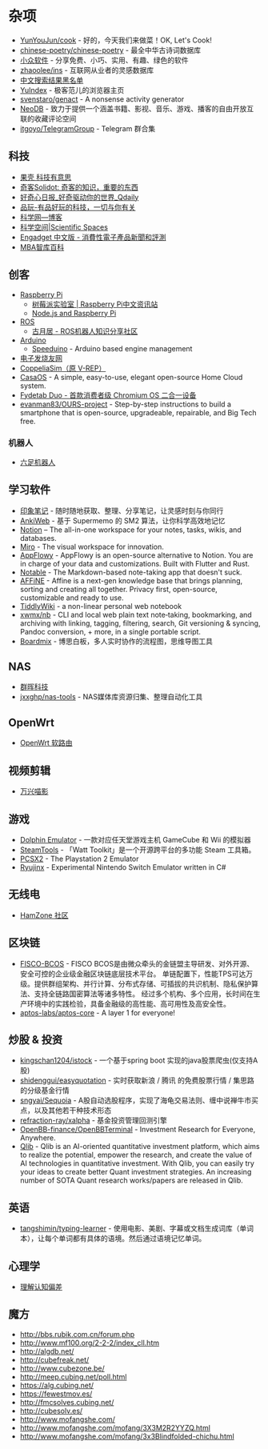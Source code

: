 # 杂项

* [YunYouJun/cook](https://github.com/YunYouJun/cook) - 好的，今天我们来做菜！OK, Let's Cook!
* [chinese-poetry/chinese-poetry](https://github.com/chinese-poetry/chinese-poetry) - 最全中华古诗词数据库
* [小众软件](https://www.appinn.com/) - 分享免费、小巧、实用、有趣、绿色的软件
* [zhaoolee/ins](https://github.com/zhaoolee/ins) - 互联网从业者的灵感数据库
* [中文搜索结果黑名单](https://github.com/cobaltdisco/Google-Chinese-Results-Blocklist)
* [YuIndex](https://github.com/liyupi/yuindex) - 极客范儿的浏览器主页
* [svenstaro/genact](https://github.com/svenstaro/genact) - A nonsense activity generator
* [NeoDB](https://neodb.social/discover/) - 致力于提供一个涵盖书籍、影视、音乐、游戏、播客的自由开放互联的收藏评论空间
* [itgoyo/TelegramGroup](https://github.com/itgoyo/TelegramGroup) - Telegram 群合集

## 科技

* [果壳 科技有意思](https://www.guokr.com/)
* [奇客Solidot: 奇客的知识，重要的东西](https://www.solidot.org/)
* [好奇心日报_好奇驱动你的世界_Qdaily](http://www.qdaily.com/)
* [品玩-有品好玩的科技，一切与你有关](https://www.pingwest.com/)
* [科学网—博客](https://blog.sciencenet.cn/blog.php)
* [科学空间|Scientific Spaces](https://kexue.fm/)
* [Engadget 中文版 - 消費性電子產品新聞和評測](https://chinese.engadget.com/)
* [MBA智库百科](https://wiki.mbalib.com/wiki/%E9%A6%96%E9%A1%B5)

## 创客

* [Raspberry Pi](https://www.raspberrypi.org/)
	* [树莓派实验室 | Raspberry Pi中文资讯站](http://shumeipai.nxez.com/)
	* [Node.js and Raspberry Pi](https://www.w3schools.com/nodejs/nodejs_raspberrypi.asp)
* [ROS](https://www.ros.org/)
	* [古月居 - ROS机器人知识分享社区](https://www.guyuehome.com/)
* [Arduino](https://www.arduino.cc/)
	* [Speeduino](https://github.com/noisymime/speeduino) - Arduino based engine management
* [电子发烧友网](http://www.elecfans.com/project/)
* [CoppeliaSim（原 V-REP）](https://www.coppeliarobotics.com/)
* [CasaOS](https://github.com/IceWhaleTech/CasaOS) - A simple, easy-to-use, elegant open-source Home Cloud system.
* [Fydetab Duo - 首款消费者级 Chromium OS 二合一设备](https://www.fydetabduo.cn/)
* [evanman83/OURS-project](https://github.com/evanman83/OURS-project/) - Step-by-step instructions to build a smartphone that is open-source, upgradeable, repairable, and Big Tech free.

### 机器人

* [六足机器人](https://gitee.com/Brend0/hexapod-robot)

## 学习软件

* [印象笔记](https://www.yinxiang.com/) - 随时随地获取、整理、分享笔记，让灵感时刻与你同行
* [AnkiWeb](https://ankiweb.net/decks/) - 基于 Supermemo 的 SM2 算法，让你科学高效地记忆
* [Notion](https://www.notion.so/zh-cn) – The all-in-one workspace for your notes, tasks, wikis, and databases.
* [Miro](https://miro.com/) - The visual workspace for innovation.
* [AppFlowy](https://github.com/AppFlowy-IO/AppFlowy) - AppFlowy is an open-source alternative to Notion. You are in charge of your data and customizations. Built with Flutter and Rust.
* [Notable](https://github.com/notable/notable) - The Markdown-based note-taking app that doesn't suck.
* [AFFiNE](https://github.com/toeverything/AFFiNE) - Affine is a next-gen knowledge base that brings planning, sorting and creating all together. Privacy first, open-source, customizable and ready to use.
* [TiddlyWiki](https://tiddlywiki.com/) - a non-linear personal web notebook
* [xwmx/nb](https://github.com/xwmx/nb) - CLI and local web plain text note‑taking, bookmarking, and archiving with linking, tagging, filtering, search, Git versioning & syncing, Pandoc conversion, + more, in a single portable script.
* [Boardmix](https://boardmix.cn/) - 博思白板，多人实时协作的流程图，思维导图工具

## NAS

* [群晖科技](https://www.synology.cn/zh-cn)
* [jxxghp/nas-tools](https://github.com/jxxghp/nas-tools) - NAS媒体库资源归集、整理自动化工具

## OpenWrt

* [OpenWrt 软路由](https://openwrt.ai/)

## 视频剪辑

* [万兴喵影](https://miao.wondershare.cn/help/articles.html)

## 游戏

* [Dolphin Emulator](https://cn.dolphin-emu.org/?cr=cn) - 一款对应任天堂游戏主机 GameCube 和 Wii 的模拟器
* [SteamTools](https://github.com/BeyondDimension/SteamTools) - 「Watt Toolkit」是一个开源跨平台的多功能 Steam 工具箱。
* [PCSX2](https://github.com/PCSX2/pcsx2) - The Playstation 2 Emulator
* [Ryujinx](https://github.com/Ryujinx/Ryujinx) - Experimental Nintendo Switch Emulator written in C#

## 无线电

* [HamZone 社区](https://bbs.hamzone.cn/)

## 区块链

* [FISCO-BCOS](https://github.com/FISCO-BCOS/FISCO-BCOS) - FISCO BCOS是由微众牵头的金链盟主导研发、对外开源、安全可控的企业级金融区块链底层技术平台。 单链配置下，性能TPS可达万级。提供群组架构、并行计算、分布式存储、可插拔的共识机制、隐私保护算法、支持全链路国密算法等诸多特性。 经过多个机构、多个应用，长时间在生产环境中的实践检验，具备金融级的高性能、高可用性及高安全性。
* [aptos-labs/aptos-core](https://github.com/aptos-labs/aptos-core) - A layer 1 for everyone!

## 炒股 & 投资

* [kingschan1204/istock](https://github.com/kingschan1204/istock) - 一个基于spring boot 实现的java股票爬虫(仅支持A股)
* [shidenggui/easyquotation](https://github.com/shidenggui/easyquotation) - 实时获取新浪 / 腾讯 的免费股票行情 / 集思路的分级基金行情
* [sngyai/Sequoia](https://github.com/sngyai/Sequoia) - A股自动选股程序，实现了海龟交易法则、缠中说禅牛市买点，以及其他若干种技术形态
* [refraction-ray/xalpha](https://github.com/refraction-ray/xalpha) - 基金投资管理回测引擎
* [OpenBB-finance/OpenBBTerminal](https://github.com/OpenBB-finance/OpenBBTerminal) - Investment Research for Everyone, Anywhere.
* [Qlib](https://github.com/microsoft/qlib) - Qlib is an AI-oriented quantitative investment platform, which aims to realize the potential, empower the research, and create the value of AI technologies in quantitative investment. With Qlib, you can easily try your ideas to create better Quant investment strategies. An increasing number of SOTA Quant research works/papers are released in Qlib.

## 英语

* [tangshimin/typing-learner](https://github.com/tangshimin/typing-learner) - 使用电影、美剧、字幕或文档生成词库（单词本），让每个单词都有具体的语境。然后通过语境记忆单词。

## 心理学

* [理解认知偏差](https://www.biaodianfu.com/cognitive-bias.html)

## 魔方

* http://bbs.rubik.com.cn/forum.php
* http://www.mf100.org/2-2-2/index_cll.htm
* http://algdb.net/
* http://cubefreak.net/
* http://www.cubezone.be/
* http://meep.cubing.net/poll.html
* https://alg.cubing.net/
* https://fewestmov.es/
* http://fmcsolves.cubing.net/
* http://cubesolv.es/
* http://www.mofangshe.com/
* http://www.mofangshe.com/mofang/3X3M2R2YYZQ.html
* http://www.mofangshe.com/mofang/3x3Blindfolded-chichu.html
